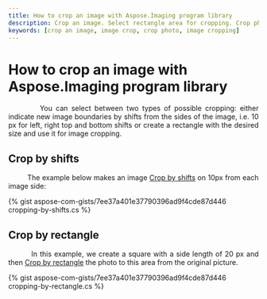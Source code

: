 ```yaml
---
title: How to crop an image with Aspose.Imaging program library
description: Crop an image. Select rectangle area for cropping. Crop photo by shifts.
keywords: [crop an image, image crop, crop photo, image cropping]
---
```


# How to crop an image with Aspose.Imaging program library

<p align='justify'>
&nbsp;&nbsp;&nbsp;&nbsp;&nbsp;&nbsp;&nbsp;&nbsp;
You can select between two types of possible cropping: either indicate new image boundaries by shifts from the sides of the image, i.e. 10 px for left, right top and bottom shifts or create a rectangle with the desired size and use it for image cropping. 
</p>

## Crop by shifts

<p align='justify'>
&nbsp;&nbsp;&nbsp;&nbsp;&nbsp;&nbsp;&nbsp;&nbsp;
The example below makes an image <a href="https://reference.aspose.com/imaging/net/aspose.imaging/rasterimage/crop/#rasterimagecrop-method-2-of-2">Crop by shifts</a> on 10px from each image side:
</p>

{% gist aspose-com-gists/7ee37a401e37790396ad9f4cde87d446 cropping-by-shifts.cs %}


## Crop by rectangle

<p align='justify'>
&nbsp;&nbsp;&nbsp;&nbsp;&nbsp;&nbsp;&nbsp;&nbsp;
In this example, we create a square with a side length of 20 px and then <a href="https://reference.aspose.com/imaging/net/aspose.imaging/rasterimage/crop/#rasterimagecrop-method-1-of-2">Crop by rectangle</a> the photo to this area from the original picture.
</p>

{% gist aspose-com-gists/7ee37a401e37790396ad9f4cde87d446 cropping-by-rectangle.cs %}
